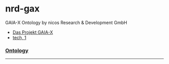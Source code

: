 # nrd-gax

GAIA-X Ontology by nicos Research & Development GmbH


- [Das Projekt GAIA-X](https://www.bmwi.de/Redaktion/DE/Publikationen/Digitale-Welt/das-projekt-gaia-x.pdf?__blob=publicationFile&v=22)
- [tech, 1](https://www.bmwi.de/Redaktion/EN/Publikationen/gaia-x-technical-architecture.pdf)

### [Ontology](./Ontology.ttl)

---
